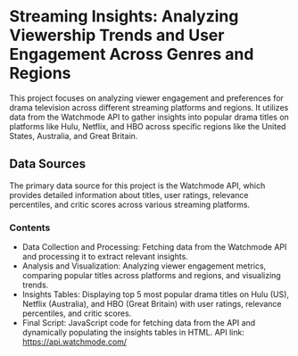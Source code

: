 # Streaming Insights: Analyzing Viewership Trends and User Engagement Across Genres and Regions
This project focuses on analyzing viewer engagement and preferences for drama television across different streaming platforms and regions. 
It utilizes data from the Watchmode API to gather insights into popular drama titles on platforms like Hulu, Netflix, and HBO across specific 
regions like the United States, Australia, and Great Britain.

## Data Sources
The primary data source for this project is the Watchmode API, which provides detailed information about titles, user ratings,
relevance percentiles, and critic scores across various streaming platforms.

### Contents
- Data Collection and Processing: Fetching data from the Watchmode API and processing it to extract relevant insights.
- Analysis and Visualization: Analyzing viewer engagement metrics, comparing popular titles across platforms and regions, and visualizing trends.
- Insights Tables: Displaying top 5 most popular drama titles on Hulu (US), Netflix (Australia), and HBO (Great Britain) with user ratings, relevance percentiles, and critic scores.
- Final Script: JavaScript code for fetching data from the API and dynamically populating the insights tables in HTML.
API link: https://api.watchmode.com/
